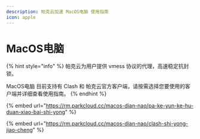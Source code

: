 ```yaml
---
description: 帕克云加速 MacOS电脑 使用指南
icon: apple
---
```


# MacOS电脑

{% hint style="info" %}
帕克云为用户提供 vmess 协议的代理，高速稳定抗封锁。

MacOS电脑 目前支持有 Clash 和 帕克云官方客户端，请按需选择您要使用的客户端并详细查看使用指南。
{% endhint %}



{% embed url="https://rm.parkcloud.cc/macos-dian-nao/pa-ke-yun-ke-hu-duan-xiao-bai-shi-yong" %}

{% embed url="https://rm.parkcloud.cc/macos-dian-nao/clash-shi-yong-jiao-cheng" %}
